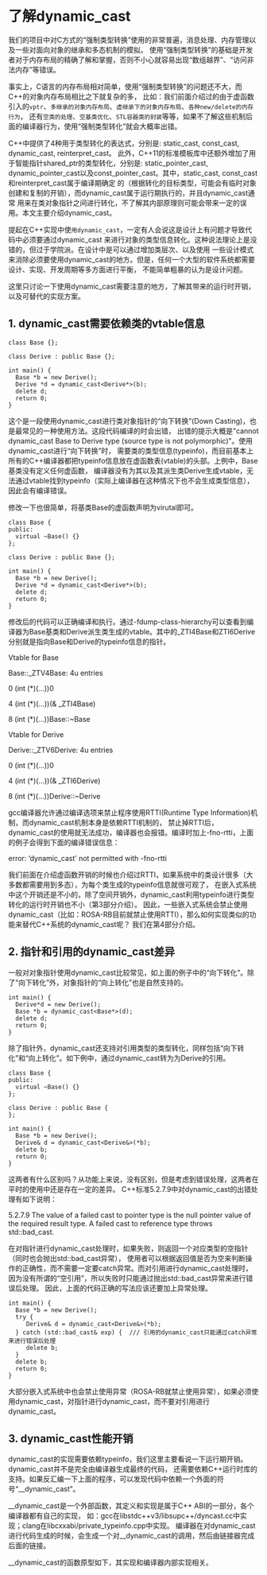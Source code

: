 # 了解dynamic_cast

我们的项目中对C方式的“强制类型转换”使用的非常普遍，消息处理、内存管理以及一些对面向对象的继承和多态机制的模拟。
使用“强制类型转换”的基础是开发者对于内存布局的精确了解和掌握，否则不小心就容易出现“数组越界”、“访问非法内存”等错误。

事实上，C语言的内存布局相对简单，使用“强制类型转换”的问题还不大，而C++的对象内存布局相比之下就复杂的多，
比如：我们前面介绍过的由于虚函数引入的`vptr`、`多继承的对象内存布局`、`虚继承下的对象内存布局`、`各种new/delete的内存行为`，
还有`空类的处理`、`空基类优化`、`STL容器类的封装`等等，如果不了解这些机制后面的编译器行为，使用“强制类型转化”就会大概率出错。

C++中提供了4种用于类型转化的表达式，分别是: static_cast, const_cast, dynamic_cast, reinterpret_cast。
此外，C++11的标准模板库中还额外增加了用于智能指针shared_ptr的类型转化，分别是: static_pointer_cast,
dynamic_pointer_cast以及const_pointer_cast。其中，static_cast, const_cast和reinterpret_cast属于编译期确定
的（根据转化的目标类型，可能会有临时对象创建和复制的开销），而dynamic_cast属于运行期执行的，并且dynamic_cast通常
用来在类对象指针之间进行转化，不了解其内部原理则可能会带来一定的误用。本文主要介绍dynamic_cast。

提起在C++实现中使`用dynamic_cast`，一定有人会说这是设计上有问题才导致代码中必须要通过dynamic_cast
来进行对象的类型信息转化。这种说法理论上是没错的，但过于学院派。在设计中是可以通过增加类层次、以及使用
一些设计模式来消除必须要使用dynamic_cast的地方。但是，任何一个大型的软件系统都需要设计、实现、开发周期等多方面进行平衡，
不能简单粗暴的认为是设计问题。

这里只讨论一下使用dynamic_cast需要注意的地方，了解其带来的运行时开销，以及可替代的实现方案。

## 1. dynamic_cast需要依赖类的vtable信息

```
class Base {};

class Derive : public Base {};

int main() {
  Base *b = new Derive();
  Derive *d = dynamic_cast<Derive*>(b);
  delete d;
  return 0;
}
```


这个是一段使用dynamic_cast进行类对象指针的“向下转换”(Down Casting)，也是最常见的一种使用方法。这段代码编译的时会出错，
出错的提示大概是"cannot dynamic_cast Base to Derive type  (source type is not polymorphic)"。使用dynamic_cast进行“向下转换”时，
需要类的类型信息(typeinfo)，而目前基本上所有的C++编译器都把typeinfo信息放在虚函数表(vtable)的头部。上例中，Base基类没有定义任何虚函数，
编译器没有为其以及其派生类Derive生成vtable，无法通过vtable找到typeinfo（实际上编译器在这种情况下也不会生成类型信息），因此会有编译错误。

修改一下也很简单，将基类Base的虚函数声明为virutal即可。

```
class Base {
public:
  virtual ~Base() {}
};

class Derive : public Base {};

int main() {
  Base *b = new Derive();
  Derive *d = dynamic_cast<Derive*>(b);
  delete d;
  return 0;
}
```

修改后的代码可以正确编译和执行。通过-fdump-class-hierarchy可以查看到编译器为Base基类和Derive派生类生成的vtable。其中的_ZTI4Base和ZTI6Derive分别就是指向Base和Derive的typeinfo信息的指针。

Vtable for Base

Base::_ZTV4Base: 4u entries

0     (int (*)(...))0

4     (int (*)(...))(& _ZTI4Base)

8     (int (*)(...))Base::~Base

Vtable for Derive

Derive::_ZTV6Derive: 4u entries

0     (int (*)(...))0

4     (int (*)(...))(& _ZTI6Derive)

8     (int (*)(...))Derive::~Derive

gcc编译器允许通过编译选项来禁止程序使用RTTI(Runtime Type Information)机制，而dynamic_cast机制本身是依赖RTTI机制的，
禁止掉RTTI后，dynamic_cast的使用就无法成功，编译器也会报错。编译时加上-fno-rtti，上面的例子会得到下面的编译错误信息：

error: ‘dynamic_cast’ not permitted with -fno-rtti

我们前面在介绍虚函数开销的时候也介绍过RTTI，如果系统中的类设计很多（大多数都需要用到多态），为每个类生成的typeinfo信息就很可观了，
在嵌入式系统中这个开销还是不小的，除了空间开销外，dynamic_cast利用typeinfo进行类型转化的运行时开销也不小（第3部分介绍）。
因此，一些嵌入式系统会禁止使用dynamic_cast（比如：ROSA-RB目前就禁止使用RTTI），那么如何实现类似的功能来替代C++系统的dynamic_cast呢？
我们在第4部分介绍。

## 2. 指针和引用的dynamic_cast差异

一般对对象指针使用dynamic_cast比较常见，如上面的例子中的“向下转化”。除了“向下转化”外，对象指针的“向上转化”也是自然支持的。

```
int main() {
  Derive*d = new Derive();
  Base *b = dynamic_cast<Base*>(d);
  delete d;
  return 0;
}
```


除了指针外，dynamic_cast还支持对引用类型的类型转化，同样包括“向下转化”和“向上转化”。如下例中，通过dynamic_cast转为为Derive的引用。

```
class Base {
public:
  virtual ~Base() {}
};

class Derive : public Base {
};

int main() {
  Base *b = new Derive();
  Derive& d = dynamic_cast<Derive&>(*b);
  delete b;
  return 0;
}
```

这两者有什么区别吗？从功能上来说，没有区别，但是考虑到错误处理，这两者在平时的使用中还是存在一定的差异。
C++标准5.2.7.9中对dynamic_cast的出错处理有如下说明：

5.2.7.9 The value of a failed cast to pointer type is the null pointer value of the required result type.
A failed cast to reference type throws std::bad_cast.

在对指针进行dynamic_cast处理时，如果失败，则返回一个对应类型的空指针（同时也会抛出std::bad_cast异常），
使用者可以根据返回值是否为空来判断操作的正确性，而不需要一定要catch异常。而对引用进行dynamic_cast处理时，
因为没有所谓的“空引用”，所以失败时只能通过抛出std::bad_cast异常来进行错误后处理。
因此，上面的代码正确的写法应该还要加上异常处理。

```
int main() {
  Base *b = new Derive();
  try {
	 Derive& d = dynamic_cast<Derive&>(*b);
  } catch (std::bad_cast& exp) {  /// 引用的dynamic_cast只能通过catch异常来进行错误后处理
	 delete b;
  }
  delete b;
  return 0;
}
```

大部分嵌入式系统中也会禁止使用异常（ROSA-RB就禁止使用异常），如果必须使用dynamic_cast，对指针进行dynamic_cast，而不要对引用进行dynamic_cast。

## 3. dynamic_cast性能开销


dynamic_cast的实现需要依赖typeinfo，我们这里主要看说一下运行期开销。dynamic_cast并不是完全由编译器生成最终的代码，
还需要依赖C++运行时库的支持。如果反汇编一下上面的程序，可以发现代码中依赖一个外面的符号“__dynamic_cast”。

__dynamic_cast是一个外部函数，其定义和实现是属于C++ ABI的一部分，各个编译器都有自己的实现，
如：gcc在libstdc++v3/libsupc++/dyncast.cc中实现；clang在libcxxabi/private_typeinfo.cpp中实现。
编译器在对dynamic_cast进行代码生成的时候，会生成一个对__dynamic_cast的调用，然后由链接器完成后面的链接。

__dynamic_cast的函数原型如下，其实现和编译器内部实现相关。
